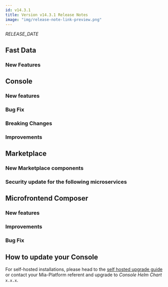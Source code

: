 ```yaml
---
id: v14.3.1
title: Version v14.3.1 Release Notes
image: "img/release-note-link-preview.png"
---
```


_RELEASE_DATE_

## Fast Data

### New Features

## Console

### New features

### Bug Fix

### Breaking Changes

### Improvements

## Marketplace

### New Marketplace components

### Security update for the following microservices


## Microfrontend Composer

### New features

### Improvements

### Bug Fix

## How to update your Console

For self-hosted installations, please head to the [self hosted upgrade guide](/docs/infrastructure/self-hosted/installation-chart/how-to-upgrade) or contact your Mia-Platform referent and upgrade to _Console Helm Chart_ `x.x.x`.

